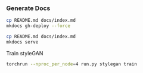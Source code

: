 
### Generate Docs
```bash
cp README.md docs/index.md
mkdocs gh-deploy --force
```


```bash
cp README.md docs/index.md
mkdocs serve
```
Train styleGAN

```bash
torchrun --nproc_per_node=4 run.py stylegan train
```